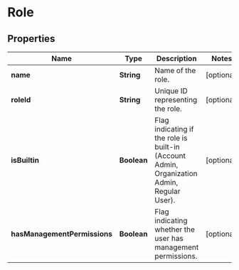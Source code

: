 

# Role


## Properties

| Name | Type | Description | Notes |
|------------ | ------------- | ------------- | -------------|
|**name** | **String** | Name of the role. |  [optional] |
|**roleId** | **String** | Unique ID representing the role. |  [optional] |
|**isBuiltin** | **Boolean** | Flag indicating if the role is built-in (Account Admin, Organization Admin, Regular User). |  [optional] |
|**hasManagementPermissions** | **Boolean** | Flag indicating whether the user has management permissions. |  [optional] |



